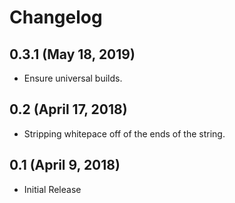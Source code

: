# Changelog

## 0.3.1 (May 18, 2019)

- Ensure universal builds.

## 0.2 (April 17, 2018)

- Stripping whitepace off of the ends of the string.

## 0.1 (April 9, 2018)

- Initial Release
